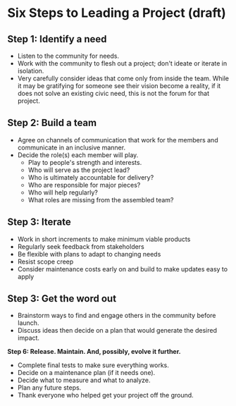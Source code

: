 # Six Steps to Leading a Project (draft)

## Step 1: Identify a need

- Listen to the community for needs.
- Work with the community to flesh out a project; don't ideate or iterate in isolation.
- Very carefully consider ideas that come only from inside the team. While it may be gratifying for someone see their vision become a reality, if it does not solve an existing civic need, this is not the forum for that project.

## Step 2: Build a team

- Agree on channels of communication that work for the members and communicate in an inclusive manner.
- Decide the role(s) each member will play.
  - Play to people's strength and interests.
  - Who will serve as the project lead?
  - Who is ultimately accountable for delivery?
  - Who are responsible for major pieces?
  - Who will help regularly?
  - What roles are missing from the assembled team?

## Step 3: Iterate

- Work in short increments to make minimum viable products
- Regularly seek feedback from stakeholders
- Be flexible with plans to adapt to changing needs
- Resist scope creep
- Consider maintenance costs early on and build to make updates easy to apply

## Step 3: Get the word out

- Brainstorm ways to find and engage others in the community before launch.
- Discuss ideas then decide on a plan that would generate the desired impact.

**Step 6: Release. Maintain. And, possibly, evolve it further.**

- Complete final tests to make sure everything works.
- Decide on a maintenance plan (if it needs one).
- Decide what to measure and what to analyze.
- Plan any future steps.
- Thank everyone who helped get your project off the ground.
